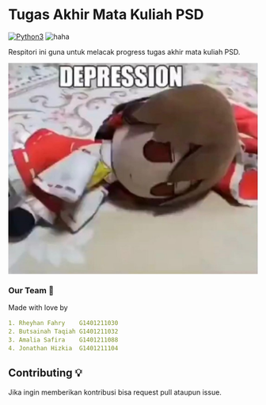 # Tugas Akhir Mata Kuliah PSD

[![Python3](https://img.shields.io/badge/language-Python3-red)](https://img.shields.io/badge/language-Python3-red)
![haha](https://img.shields.io/badge/status-on_progress%20%F0%9F%9A%A7-yellow)


Respitori ini guna untuk melacak progress tugas akhir mata kuliah PSD.

<p align="center">
<img align="center" src=".img/Silly Fumo.jpg" width="900">
</p>



### Our Team 👤
Made with love by
```yaml
1. Rheyhan Fahry    G1401211030
2. Butsainah Taqiah G1401211032
3. Amalia Safira    G1401211088
4. Jonathan Hizkia  G1401211104 
```

## Contributing 💡

Jika ingin memberikan kontribusi bisa request pull ataupun issue.
